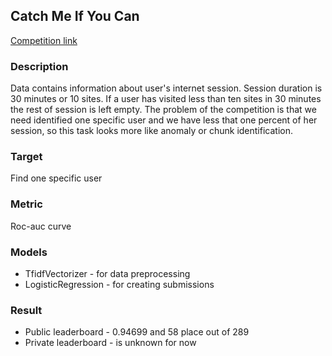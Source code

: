 ## Catch Me If You Can

[Competition link](https://www.kaggle.com/c/catch-me-if-you-can-intruder-detection-through-webpage-session-tracking2/leaderboard)

### Description
Data contains information about user's internet session. Session duration is 30 minutes or 10 sites.
If a user has visited less than ten sites in 30 minutes the rest of session is left empty.
The problem of the competition is that we need identified one specific user and we have less that one percent of her session, 
so this task looks more like anomaly or chunk identification. 

### Target
Find one specific user
 
### Metric
 Roc-auc curve
 
### Models
 * TfidfVectorizer    - for data preprocessing 
 * LogisticRegression - for creating submissions
  
### Result
 * Public leaderboard  - 0.94699 and 58 place out of 289
 * Private leaderboard - is unknown for now
